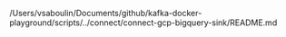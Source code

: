 /Users/vsaboulin/Documents/github/kafka-docker-playground/scripts/../connect/connect-gcp-bigquery-sink/README.md